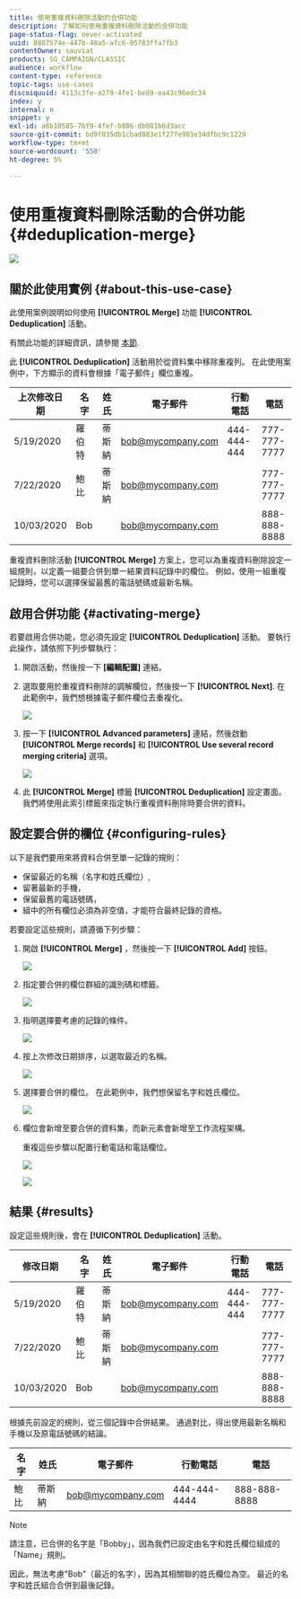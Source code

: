 ```yaml
---
title: 使用重複資料刪除活動的合併功能
description: 了解如何使用重複資料刪除活動的合併功能
page-status-flag: never-activated
uuid: 8887574e-447b-48a5-afc6-95783ffa7fb3
contentOwner: sauviat
products: SG_CAMPAIGN/CLASSIC
audience: workflow
content-type: reference
topic-tags: use-cases
discoiquuid: 4113c3fe-a279-4fe1-be89-ea43c96edc34
index: y
internal: n
snippet: y
exl-id: a6b10585-7bf9-4fef-b886-db081b6d3acc
source-git-commit: bd9f035db1cbad883e1f27fe901e34dfbc9c1229
workflow-type: tm+mt
source-wordcount: '550'
ht-degree: 5%

---
```


# 使用重複資料刪除活動的合併功能 {#deduplication-merge}

![](../../assets/common.svg)

## 關於此使用實例 {#about-this-use-case}

此使用案例說明如何使用 **[!UICONTROL Merge]** 功能 **[!UICONTROL Deduplication]** 活動。

有關此功能的詳細資訊，請參閱 [本節](deduplication.md#merging-fields-into-single-record).

此 **[!UICONTROL Deduplication]** 活動用於從資料集中移除重複列。 在此使用案例中，下方顯示的資料會根據「電子郵件」欄位重複。

| 上次修改日期 | 名字 | 姓氏 | 電子郵件 | 行動電話 | 電話 |
|-----|------------|-----------|-------|--------------|------|
| 5/19/2020 | 羅伯特 | 蒂斯納 | bob@mycompany.com | 444-444-444 | 777-777-7777 |
| 7/22/2020 | 鮑比 | 蒂斯納 | bob@mycompany.com |  | 777-777-7777 |
| 10/03/2020 | Bob |  | bob@mycompany.com |  | 888-888-8888 |

重複資料刪除活動 **[!UICONTROL Merge]** 方案上，您可以為重複資料刪除設定一組規則，以定義一組要合併到單一結果資料記錄中的欄位。 例如，使用一組重複記錄時，您可以選擇保留最舊的電話號碼或最新名稱。

## 啟用合併功能 {#activating-merge}


若要啟用合併功能，您必須先設定 **[!UICONTROL Deduplication]** 活動。 要執行此操作，請依照下列步驟執行：

1. 開啟活動，然後按一下 **[編輯配置]** 連結。

1. 選取要用於重複資料刪除的調解欄位，然後按一下 **[!UICONTROL Next]**. 在此範例中，我們想根據電子郵件欄位去重複化。

   ![](assets/uc_merge_edit.png)

1. 按一下 **[!UICONTROL Advanced parameters]** 連結，然後啟動 **[!UICONTROL Merge records]** 和 **[!UICONTROL Use several record merging criteria]** 選項。

   ![](assets/uc_merge_advanced_parameters.png)

1. 此 **[!UICONTROL Merge]** 標籤 **[!UICONTROL Deduplication]** 設定畫面。 我們將使用此索引標籤來指定執行重複資料刪除時要合併的資料。

## 設定要合併的欄位 {#configuring-rules}

以下是我們要用來將資料合併至單一記錄的規則：

* 保留最近的名稱（名字和姓氏欄位）,
* 留著最新的手機，
* 保留最舊的電話號碼，
* 組中的所有欄位必須為非空值，才能符合最終記錄的資格。

若要設定這些規則，請遵循下列步驟：

1. 開啟 **[!UICONTROL Merge]** ，然後按一下 **[!UICONTROL Add]** 按鈕。

   ![](assets/uc_merge_add.png)

1. 指定要合併的欄位群組的識別碼和標籤。

   ![](assets/uc_merge_identifier.png)

1. 指明選擇要考慮的記錄的條件。

   ![](assets/uc_merge_filter.png)

1. 按上次修改日期排序，以選取最近的名稱。

   ![](assets/uc_merge_sort.png)

1. 選擇要合併的欄位。 在此範例中，我們想保留名字和姓氏欄位。

   ![](assets/uc_merge_keep.png)

1. 欄位會新增至要合併的資料集，而新元素會新增至工作流程架構。

   重複這些步驟以配置行動電話和電話欄位。

   ![](assets/dedup8.png)

   ![](assets/dedup9.png)

## 結果 {#results}

設定這些規則後，會在 **[!UICONTROL Deduplication]** 活動。

| 修改日期 | 名字 | 姓氏 | 電子郵件 | 行動電話 | 電話 |
|-----|------------|-----------|-------|--------------|------|
| 5/19/2020 | 羅伯特 | 蒂斯納 | bob@mycompany.com | 444-444-444 | 777-777-7777 |
| 7/22/2020 | 鮑比 | 蒂斯納 | bob@mycompany.com |  | 777-777-7777 |
| 10/03/2020 | Bob |  | bob@mycompany.com |  | 888-888-8888 |

根據先前設定的規則，從三個記錄中合併結果。 通過對比，得出使用最新名稱和手機以及原電話號碼的結論。

| 名字 | 姓氏 | 電子郵件 | 行動電話 | 電話 |
|------------|-----------|-------|--------------|------|
| 鮑比 | 蒂斯納 | bob@mycompany.com | 444-444-4444 | 888-888-8888 |

>[!NOTE]
>
> 請注意，已合併的名字是「Bobby」，因為我們已設定由名字和姓氏欄位組成的「Name」規則。
>
>因此，無法考慮&quot;Bob&quot;（最近的名字），因為其相關聯的姓氏欄位為空。 最近的名字和姓氏組合合併到最後記錄。
